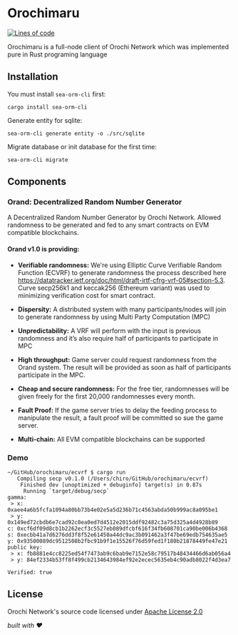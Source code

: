# Orochimaru

[![Lines of code][line-of-code]][loc-url]

[line-of-code]: https://img.shields.io/tokei/lines/github/orochi-network/orochimaru
[loc-url]: https://img.shields.io/tokei/lines/github/orochi-network/orochimaru

Orochimaru is a full-node client of Orochi Network which was implemented pure in Rust programing language

## Installation

You must install `sea-orm-cli` first:

```
cargo install sea-orm-cli
```

Generate entity for sqlite:

```
sea-orm-cli generate entity -o ./src/sqlite
```

Migrate database or init database for the first time:

```
sea-orm-cli migrate
```

## Components

### Orand: Decentralized Random Number Generator

A Decentralized Random Number Generator by Orochi Network. Allowed randomness to be generated and fed to any smart contracts on EVM compatible blockchains.

#### Orand v1.0 is providing:

- **Verifiable randomness:** We're using Elliptic Curve Verifiable Random Function (ECVRF) to generate randomness the process described here https://datatracker.ietf.org/doc/html/draft-irtf-cfrg-vrf-05#section-5.3. Curve secp256k1 and keccak256 (Ethereum variant) was used to minimizing verification cost for smart contract.

- **Dispersity:** A distributed system with many participants/nodes will join to generate randomness by using Multi Party Computation (MPC)

- **Unpredictability:** A VRF will perform with the input is previous randomness and it’s also require half of participants to participate in MPC

- **High throughput:** Game server could request randomness from the Orand system. The result will be provided as soon as half of participants participate in the MPC.

- **Cheap and secure randomness:** For the free tier, randomnesses will be given freely for the first 20,000 randomnesses every month.

- **Fault Proof:** If the game server tries to delay the feeding process to manipulate the result, a fault proof will be committed so sue the game server.

- **Multi-chain:** All EVM compatible blockchains can be supported

### Demo

```
~/GitHub/orochimaru/ecvrf $ cargo run
   Compiling secp v0.1.0 (/Users/chiro/GitHub/orochimaru/ecvrf)
    Finished dev [unoptimized + debuginfo] target(s) in 0.87s
     Running `target/debug/secp`
gamma:
 > x: 0xaee4a6b5fcfa1094a80bb73b4e02e5a5d236b71c4563abda50b999ac8a095be1
 > y: 0x149ed72cbdb6e7cad92c0ea0ed7d4512e2015ddf92482c3a75d325a4d4928b89
c: 0xcf6df09d8cb1b2262ecf3c5527eb089dfcbf616f34fb608701ca90be006b4368
s: 0xecbb41a7d6276dd3f8f52e61450a44dc9ac3b091462a3f47be69edb754635ae5
y: 0x93500089dc9512508b2fbc91b9f1e15526f76d59fed1f180b21878449fe47e21
public key:
 > x: fb8881e4cc8225ed54f7473ab9c6bab9e7152e58c79517b48434466d6ab056a4
 > y: 84ef2334b53ff8f499cb2134643984ef92e2ecec5635eb4c90adb8022f4d3ea7

Verified: true
```

## License

Orochi Network's source code licensed under [Apache License 2.0](./LICENSE)

_built with ❤️_
